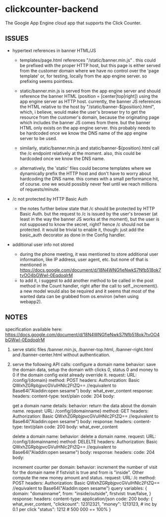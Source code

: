 clickcounter-backend
====================

The Google App Engine cloud app that supports the Click Counter.

ISSUES
------

- hypertext references in banner HTML/JS
  - templates/page.html references "/static/banner.min.js" . this could be
    prefixed with the proper HTTP host, but this page is either served from
    the customer domain where we have no control over the 'page template'
    or, for testing, locally from the app engine server. so prefixing seems
    pointless.

  - static/banner.min.js is served from the app engine server and should
    reference the banner HTML (position = [center|top|right]) using the
    app engine server as HTTP host.
    currently, the banner JS references the HTML relative to the host by
    "/static/banner-${position}.html", which, i believe, would make the
    user's browser try to get the resource from the customer's domain,
    because the originating page which includes the banner JS comes
    from there. but the banner HTML only exists on the app engine server.
    this probably needs to be hardcoded once we know the DNS name of the
    app engine server to be used.

  - similarly, static/banner.min.js and static/banner-${position}.html call
    the /c endpoint relatively at the moment. also, this could be hardcoded
    once we know the DNS name.

  - alternatively, the 'static' files could become templates where we
    dynamically prefix the HTTP host and don't have to worry about hardcoding
    the DNS name. this comes with a small performance hit, of course. one
    we would possibly never feel until we reach millions of requests/minute.

- /c not protected by HTTP Basic Auth
  - the notes further below state that /c should be protected by HTTP Basic
    Auth. but the request to /c is issued by the user's browser (at least in
    the way the banner JS works at the moment), but the user is not
    supposed to know the secret, right? hence /c should not be protected.
    it would be trivial to enable it, though: just add the basic_auth
    decorator as done in the Config handler.

- additional user info not stored
  - during the phone meeting, it was mentioned to store additional user
    information, like IP address, user agent, etc. but none of that is
    mentioned in
    https://docs.google.com/document/d/18N4WNGfieNwkS7Nfb518ok7tvOO4bGWwl-0EqdoqIrM
  - to add it, i suggest to add another method to be called in the post
    method in the Count handler, right after the call to self._increment().
    a new model would also be required and it seems that most of the wanted
    data can be grabbed from os.environ (when using webapp2).



NOTES
-----
specification available here: https://docs.google.com/document/d/18N4WNGfieNwkS7Nfb518ok7tvOO4bGWwl-0EqdoqIrM

1) serve static files /banner.min.js, /banner-top.html, /banner-right.html and /banner-center.html without authentication.

2) serve the following API calls:
  configure a domain name
     behavior: save the domain data, setup the domain with clicks 0, status 0 and money to 0
     if the domain config exist already override it.
     request:
         URL: /config/{domain}
         method: POST
         headers:
          Authorization: Basic QWxhZGRpbjpvcGVuIHNlc2FtZQ== //equivalent to Base64("Aladdin:open sesame")
         body: what_ever_content
     response:
         headers:
          content-type: text/plain
          code: 204
         body:

   get a domain name details:
     behavior: return the data about the domain name.
     request:
         URL: /config/{domainname}
         method: GET
         headers:
          Authorization: Basic QWxhZGRpbjpvcGVuIHNlc2FtZQ== //equivalent to Base64("Aladdin:open sesame")
         body:
     response:
         headers:
          content-type: text/plain
          code: 200
         body: what_ever_content


   delete a domain name:
     behavior: delete a domain name.
     request:
         URL: /config/{domainname}
         method: DELELTE
         headers:
          Authorization: Basic QWxhZGRpbjpvcGVuIHNlc2FtZQ== //equivalent to Base64("Aladdin:open sesame")
         body:
     response:
         headers:
          code: 204
         body:

   increment counter per domain:
     behavior: increment the number of visit for the domain name if fistvisit is true and from is "inside".
      Other compute the new money amount and status.
     request:
         URL: /c
         method: POST
         headers:
          Authorization: Basic QWxhZGRpbjpvcGVuIHNlc2FtZQ== //equivalent to Base64("Aladdin:open sesame")
         query variables:
         {
          domain: "domainname",
          from: "inside/outside",
          firstvist: true/false,
         }
     response:
         headers:
          content-type: application/json
          code: 200
         body:
         {
          what_ever_content,
          "clickcount": 12312321,
          "money": 1213123, # inc by 0.1 per click
          "status": 1212 # 500 000 == 100%
         }
